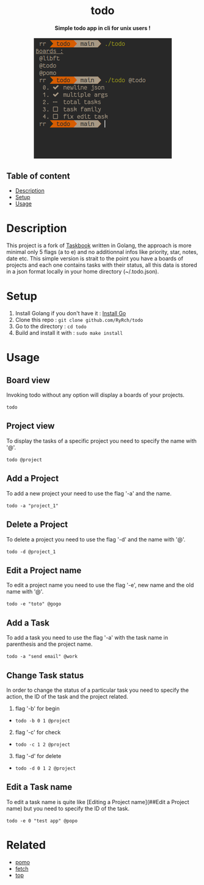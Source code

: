 <h1 align="center">todo</h1>
<h4 align="center">Simple todo app in cli for unix users !</h4>
<div align="center"><img alt="todo" src="data/todo.png"/></div>

## Table of content

- [Description](#description)
- [Setup](#setup)
- [Usage](#usage)

# Description

This project is a fork of [Taskbook](https://github.com/klaudiosinani/taskbook)
written in Golang, the approach is more minimal only 5 flags (a to e) and no
additionnal infos like priority, star, notes, date etc. This simple version is
strait to the point you have a boards of projects and each one contains tasks
with their status, all this data is stored in a json format locally in your
home directory (~/.todo.json).

# Setup

1. Install Golang if you don't have it : [Install Go](https://go.dev/doc/install)
2. Clone this repo : `git clone github.com/RyRch/todo`
3. Go to the directory : `cd todo`
4. Build and install it with : `sudo make install`

# Usage

## Board view

Invoking todo without any option will display a boards of your projects.

`todo`

## Project view

To display the tasks of a specific project you need to specify the name with '@'.

`todo @project`

## Add a Project

To add a new project your need to use the flag '-a' and the name.

`todo -a "project_1"`

## Delete a Project

To delete a project you need to use the flag '-d' and the name with '@'.

`todo -d @project_1`

## Edit a Project name

To edit a project name you need to use the flag '-e', new name and the 
old name with '@'.

`todo -e "toto" @gogo`

## Add a Task

To add a task you need to use the flag '-a' with the task name in parenthesis
and the project name.

`todo -a "send email" @work`

## Change Task status

In order to change the status of a particular task you need to specify the
action, the ID of the task and the project related. 

1. flag '-b' for begin
* `todo -b 0 1 @project`
2. flag '-c' for check
* `todo -c 1 2 @project`
3. flag '-d' for delete
* `todo -d 0 1 2 @project`

## Edit a Task name

To edit a task name is quite like [Editing a Project name](##Edit a Project name)
but you need to specify the ID of the task.

`todo -e 0 "test app" @popo`

# Related

* [pomo](github.com/RyRch/pomo)
* [fetch](github.com/RyRch/fetch)
* [top](github.com/RyRch/top)

